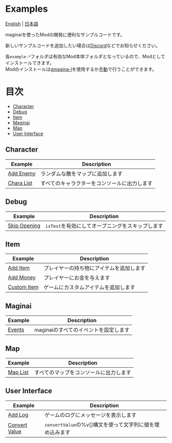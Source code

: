 # Examples
[English](./README_en.md) | [日本語](./README.md)

maginaiを使ったModの開発に便利なサンプルコードです。

新しいサンプルコードを追加したい場合は[Discord](https://discord.gg/Z7n5EPxQ)などでお知らせください。

各`example-*`フォルダは有効なMod本体フォルダとなっているので、Modとしてインストールできます。  
Modのインストールは[gmagina-l](https://github.com/Spoonail-Iroiro/gmaginai-l/blob/master/README_ja.md)を使用するか[手動](../INSTALL.md#modの導入)で行うことができます。

# 目次
- [Character](#character)
- [Debug](#debug)
- [Item](#item)
- [Maginai](#maginai)
- [Map](#map)
- [User Interface](#user-interface)

## Character
| Example | Description |
| --- | --- |
| [Add Enemy](./character/example-add-enemy/init.js) | ランダムな敵をマップに追加します |
| [Chara List](./character/example-chara-list/init.js) | すべてのキャラクターをコンソールに出力します |

## Debug

| Example | Description |
| --- | --- |
| [Skip Opening](./debug/example-skip-opening/init.js) | `isTest`を有効にしてオープニングをスキップします |

## Item
| Example | Description |
| --- | --- |
| [Add Item](./item/example-add-item/init.js) | プレイヤーの持ち物にアイテムを追加します |
| [Add Money](./item/example-add-money/init.js) | プレイヤーにお金を与えます |
| [Custom Item](./item/example-custom-item/init.js) | ゲームにカスタムアイテムを追加します |

## Maginai
| Example | Description |
| --- | --- |
| [Events](./maginai/example-events/init.js) | maginaiのすべてのイベントを設定します |

## Map
| Example | Description |
| --- | --- |
| [Map List](./map/example-map-list/init.js) | すべてのマップをコンソールに出力します |

## User Interface
| Example | Description |
| --- | --- |
| [Add Log](./user-interface/example-add-log/init.js) | ゲームのログにメッセージを表示します |
| [Convert Value](./user-interface/example-convert-value/init.js) | `convertValue`の%v[]構文を使って文字列に値を埋め込みます |
